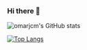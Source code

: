 ### Hi there 👋

![omarjcm's GitHub stats](https://github-readme-stats.vercel.app/api?username=omarjcm&show_icons=true&theme=vue)

[![Top Langs](https://github-readme-stats.vercel.app/api/top-langs/?username=omarjcm&layout=compact)](https://github.com/omarjcm/github-readme-stats)


<!--
**omarjcm/omarjcm** is a ✨ _special_ ✨ repository because its `README.md` (this file) appears on your GitHub profile.

Here are some ideas to get you started:

- 🔭 I’m currently working on ...
- 🌱 I’m currently learning ...
- 👯 I’m looking to collaborate on ...
- 🤔 I’m looking for help with ...
- 💬 Ask me about ...
- 📫 How to reach me: ...
- 😄 Pronouns: ...
- ⚡ Fun fact: ...
-->
